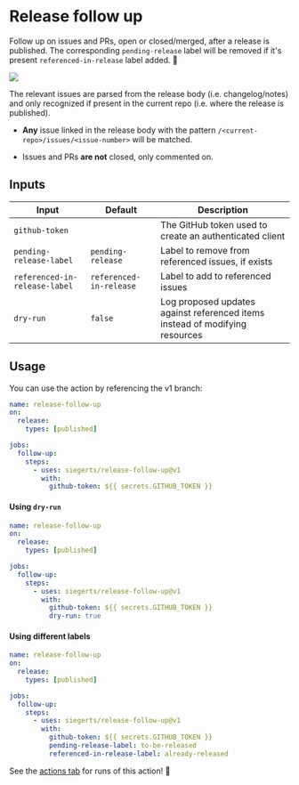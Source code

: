 # Release follow up

Follow up on issues and PRs, open or closed/merged, after a release is published. The corresponding `pending-release` label will be removed if it's present `referenced-in-release` label added. :rocket:

![](https://github.com/siegerts/release-follow-up-action/raw/main/assets/release-follow-up.png)

The relevant issues are parsed from the release body (i.e. changelog/notes) and only recognized if present in the current repo (i.e. where the release is published).

- **Any** issue linked in the release body with the pattern `/<current-repo>/issues/<issue-number>` will be matched.

- Issues and PRs **are not** closed, only commented on.

## Inputs

| Input                         | Default                 | Description                                                                  |
| ----------------------------- | ----------------------- | ---------------------------------------------------------------------------- |
| `github-token`                |                         | The GitHub token used to create an authenticated client                      |
| `pending-release-label`       | `pending-release`       | Label to remove from referenced issues, if exists                            |
| `referenced-in-release-label` | `referenced-in-release` | Label to add to referenced issues                                            |
| `dry-run`                     | `false`                 | Log proposed updates against referenced items instead of modifying resources |

## Usage

You can use the action by referencing the v1 branch:

```yaml
name: release-follow-up
on:
  release:
    types: [published]

jobs:
  follow-up:
    steps:
      - uses: siegerts/release-follow-up@v1
        with:
          github-token: ${{ secrets.GITHUB_TOKEN }}
```

#### Using `dry-run`

```yaml
name: release-follow-up
on:
  release:
    types: [published]

jobs:
  follow-up:
    steps:
      - uses: siegerts/release-follow-up@v1
        with:
          github-token: ${{ secrets.GITHUB_TOKEN }}
          dry-run: true
```

#### Using different labels

```yaml
name: release-follow-up
on:
  release:
    types: [published]

jobs:
  follow-up:
    steps:
      - uses: siegerts/release-follow-up@v1
        with:
          github-token: ${{ secrets.GITHUB_TOKEN }}
          pending-release-label: to-be-released
          referenced-in-release-label: already-released
```

See the [actions tab](https://github.com/siegerts/github-release-commenter-action/actions) for runs of this action! :rocket:
